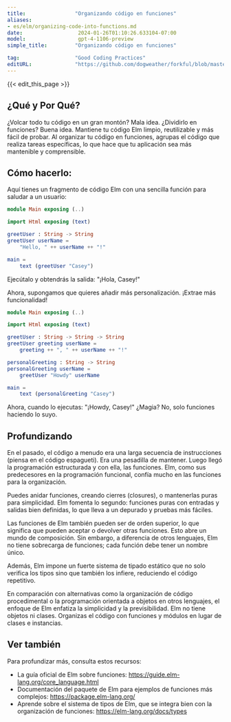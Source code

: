 ```yaml
---
title:                "Organizando código en funciones"
aliases:
- es/elm/organizing-code-into-functions.md
date:                  2024-01-26T01:10:26.633104-07:00
model:                 gpt-4-1106-preview
simple_title:         "Organizando código en funciones"

tag:                  "Good Coding Practices"
editURL:              "https://github.com/dogweather/forkful/blob/master/content/es/elm/organizing-code-into-functions.md"
---
```


{{< edit_this_page >}}

## ¿Qué y Por Qué?
¿Volcar todo tu código en un gran montón? Mala idea. ¿Dividirlo en funciones? Buena idea. Mantiene tu código Elm limpio, reutilizable y más fácil de probar. Al organizar tu código en funciones, agrupas el código que realiza tareas específicas, lo que hace que tu aplicación sea más mantenible y comprensible.

## Cómo hacerlo:
Aquí tienes un fragmento de código Elm con una sencilla función para saludar a un usuario:

```Elm
module Main exposing (..)

import Html exposing (text)

greetUser : String -> String
greetUser userName =
    "Hello, " ++ userName ++ "!"

main =
    text (greetUser "Casey")
```

Ejecútalo y obtendrás la salida: "¡Hola, Casey!"

Ahora, supongamos que quieres añadir más personalización. ¡Extrae más funcionalidad!

```Elm
module Main exposing (..)

import Html exposing (text)

greetUser : String -> String -> String
greetUser greeting userName =
    greeting ++ ", " ++ userName ++ "!"

personalGreeting : String -> String
personalGreeting userName =
    greetUser "Howdy" userName

main =
    text (personalGreeting "Casey")
```

Ahora, cuando lo ejecutas: "¡Howdy, Casey!" ¿Magia? No, solo funciones haciendo lo suyo.

## Profundizando
En el pasado, el código a menudo era una larga secuencia de instrucciones (piensa en el código espagueti). Era una pesadilla de mantener. Luego llegó la programación estructurada y con ella, las funciones. Elm, como sus predecesores en la programación funcional, confía mucho en las funciones para la organización.

Puedes anidar funciones, creando cierres (closures), o mantenerlas puras para simplicidad. Elm fomenta lo segundo: funciones puras con entradas y salidas bien definidas, lo que lleva a un depurado y pruebas más fáciles.

Las funciones de Elm también pueden ser de orden superior, lo que significa que pueden aceptar o devolver otras funciones. Esto abre un mundo de composición. Sin embargo, a diferencia de otros lenguajes, Elm no tiene sobrecarga de funciones; cada función debe tener un nombre único.

Además, Elm impone un fuerte sistema de tipado estático que no solo verifica los tipos sino que también los infiere, reduciendo el código repetitivo.

En comparación con alternativas como la organización de código procedimental o la programación orientada a objetos en otros lenguajes, el enfoque de Elm enfatiza la simplicidad y la previsibilidad. Elm no tiene objetos ni clases. Organizas el código con funciones y módulos en lugar de clases e instancias.

## Ver también
Para profundizar más, consulta estos recursos:
- La guía oficial de Elm sobre funciones: https://guide.elm-lang.org/core_language.html
- Documentación del paquete de Elm para ejemplos de funciones más complejos: https://package.elm-lang.org/
- Aprende sobre el sistema de tipos de Elm, que se integra bien con la organización de funciones: https://elm-lang.org/docs/types
